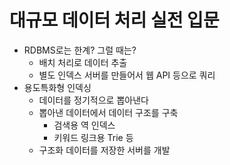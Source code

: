 # 대규모 데이터 처리 실전 입문
- RDBMS로는 한계? 그럴 때는?
    - 배치 처리로 데이터 추출
    - 별도 인덱스 서버를 만들어서 웹 API 등으로 쿼리
- 용도특화형 인덱싱
    - 데이터를 정기적으로 뽑아낸다
    - 뽑아낸 데이터에서 데이터 구조를 구축
        - 검색용 역 인덱스
        - 키워드 링크용 Trie 등
    - 구조화 데이터를 저장한 서버를 개발
